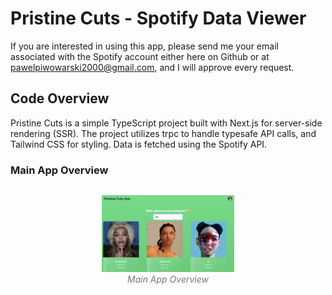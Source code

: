 # Pristine Cuts - Spotify Data Viewer

If you are interested in using this app, please send me your email associated with the Spotify account either here on Github or at [pawelpiwowarski2000@gmail.com](mailto:pawelpiwowarski2000@gmail.com), and I will approve every request.

## Code Overview

Pristine Cuts is a simple TypeScript project built with Next.js for server-side rendering (SSR). The project utilizes trpc to handle typesafe API calls, and Tailwind CSS for styling. Data is fetched using the Spotify API.

### Main App Overview

<div style="display: flex; justify-content: center;">
  <figure style="text-align: center;">
    <img src="./img/1.png" alt="Main App" style="max-width: 50%; height: auto;">
    <figcaption style="font-style: italic; color: #777;">Main App Overview</figcaption>
  </figure>
</div>
